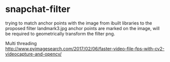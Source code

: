 # snapchat-filter

trying to match anchor points with the image from ibuilt libraries to the proposed filter landmark3.jpg
anchor points are marked on the image, will be required to geometrically transform the filter png. 

Multi threading   
http://www.pyimagesearch.com/2017/02/06/faster-video-file-fps-with-cv2-videocapture-and-opencv/

